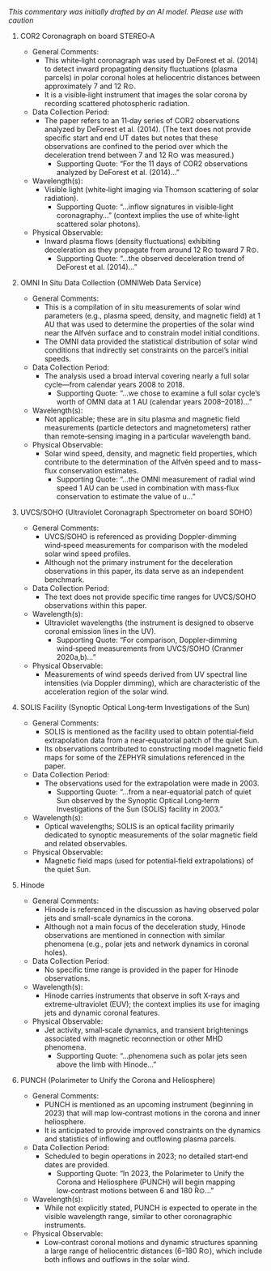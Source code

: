 _This commentary was initially drafted by an AI model. Please use with caution_

1. COR2 Coronagraph on board STEREO‑A  
   - General Comments:  
     - This white‑light coronagraph was used by DeForest et al. (2014) to detect inward propagating density fluctuations (plasma parcels) in polar coronal holes at heliocentric distances between approximately 7 and 12 R⊙.  
     - It is a visible‑light instrument that images the solar corona by recording scattered photospheric radiation.
   - Data Collection Period:  
     - The paper refers to an 11‑day series of COR2 observations analyzed by DeForest et al. (2014). (The text does not provide specific start and end UT dates but notes that these observations are confined to the period over which the deceleration trend between 7 and 12 R⊙ was measured.)
       - Supporting Quote: “For the 11 days of COR2 observations analyzed by DeForest et al. (2014)…”
   - Wavelength(s):  
     - Visible light (white‑light imaging via Thomson scattering of solar radiation).  
       - Supporting Quote: “…inflow signatures in visible‑light coronagraphy…” (context implies the use of white‑light scattered solar photons).  
   - Physical Observable:  
     - Inward plasma flows (density fluctuations) exhibiting deceleration as they propagate from around 12 R⊙ toward 7 R⊙.  
       - Supporting Quote: “...the observed deceleration trend of DeForest et al. (2014)…”

2. OMNI In Situ Data Collection (OMNIWeb Data Service)  
   - General Comments:  
     - This is a compilation of in situ measurements of solar wind parameters (e.g., plasma speed, density, and magnetic field) at 1 AU that was used to determine the properties of the solar wind near the Alfvén surface and to constrain model initial conditions.  
     - The OMNI data provided the statistical distribution of solar wind conditions that indirectly set constraints on the parcel’s initial speeds.
   - Data Collection Period:  
     - The analysis used a broad interval covering nearly a full solar cycle—from calendar years 2008 to 2018.
       - Supporting Quote: “...we chose to examine a full solar cycle’s worth of OMNI data at 1 AU (calendar years 2008–2018)...”
   - Wavelength(s):  
     - Not applicable; these are in situ plasma and magnetic field measurements (particle detectors and magnetometers) rather than remote‑sensing imaging in a particular wavelength band.
   - Physical Observable:  
     - Solar wind speed, density, and magnetic field properties, which contribute to the determination of the Alfvén speed and to mass-flux conservation estimates.  
       - Supporting Quote: “...the OMNI measurement of radial wind speed 1 AU can be used in combination with mass‑flux conservation to estimate the value of u…”

3. UVCS/SOHO (Ultraviolet Coronagraph Spectrometer on board SOHO)  
   - General Comments:  
     - UVCS/SOHO is referenced as providing Doppler-dimming wind‑speed measurements for comparison with the modeled solar wind speed profiles.  
     - Although not the primary instrument for the deceleration observations in this paper, its data serve as an independent benchmark.
   - Data Collection Period:  
     - The text does not provide specific time ranges for UVCS/SOHO observations within this paper.
   - Wavelength(s):  
     - Ultraviolet wavelengths (the instrument is designed to observe coronal emission lines in the UV).  
       - Supporting Quote: “For comparison, Doppler‑dimming wind‑speed measurements from UVCS/SOHO (Cranmer 2020a,b)…”
   - Physical Observable:  
     - Measurements of wind speeds derived from UV spectral line intensities (via Doppler dimming), which are characteristic of the acceleration region of the solar wind.

4. SOLIS Facility (Synoptic Optical Long‑term Investigations of the Sun)  
   - General Comments:  
     - SOLIS is mentioned as the facility used to obtain potential‑field extrapolation data from a near‑equatorial patch of the quiet Sun.
     - Its observations contributed to constructing model magnetic field maps for some of the ZEPHYR simulations referenced in the paper.
   - Data Collection Period:  
     - The observations used for the extrapolation were made in 2003.
       - Supporting Quote: “...from a near‑equatorial patch of quiet Sun observed by the Synoptic Optical Long‑term Investigations of the Sun (SOLIS) facility in 2003.”
   - Wavelength(s):  
     - Optical wavelengths; SOLIS is an optical facility primarily dedicated to synoptic measurements of the solar magnetic field and related observables.
   - Physical Observable:  
     - Magnetic field maps (used for potential‑field extrapolations) of the quiet Sun.
  
5. Hinode  
   - General Comments:  
     - Hinode is referenced in the discussion as having observed polar jets and small-scale dynamics in the corona.
     - Although not a main focus of the deceleration study, Hinode observations are mentioned in connection with similar phenomena (e.g., polar jets and network dynamics in coronal holes).
   - Data Collection Period:  
     - No specific time range is provided in the paper for Hinode observations.
   - Wavelength(s):  
     - Hinode carries instruments that observe in soft X‑rays and extreme‑ultraviolet (EUV); the context implies its use for imaging jets and dynamic coronal features.
   - Physical Observable:  
     - Jet activity, small‑scale dynamics, and transient brightenings associated with magnetic reconnection or other MHD phenomena.
       - Supporting Quote: “...phenomena such as polar jets seen above the limb with Hinode…”

6. PUNCH (Polarimeter to Unify the Corona and Heliosphere)  
   - General Comments:  
     - PUNCH is mentioned as an upcoming instrument (beginning in 2023) that will map low‑contrast motions in the corona and inner heliosphere.
     - It is anticipated to provide improved constraints on the dynamics and statistics of inflowing and outflowing plasma parcels.
   - Data Collection Period:  
     - Scheduled to begin operations in 2023; no detailed start‑end dates are provided.
       - Supporting Quote: “In 2023, the Polarimeter to Unify the Corona and Heliosphere (PUNCH) will begin mapping low‑contrast motions between 6 and 180 R⊙…”  
   - Wavelength(s):  
     - While not explicitly stated, PUNCH is expected to operate in the visible wavelength range, similar to other coronagraphic instruments.
   - Physical Observable:  
     - Low‑contrast coronal motions and dynamic structures spanning a large range of heliocentric distances (6–180 R⊙), which include both inflows and outflows in the solar wind.
